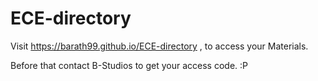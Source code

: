 # ECE-directory
Visit https://barath99.github.io/ECE-directory , to access your Materials. 

Before that contact B-Studios to get your access code. :P
